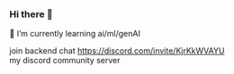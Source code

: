 ### Hi there 👋


 🌱 I’m currently learning ai/ml/genAI  

join backend chat https://discord.com/invite/KjrKkWVAYU  
 my discord community server
<!-- - 🌱 I’m currently learning  
**grzesiekmq/grzesiekmq** is a ✨ _special_ ✨ repository because its `README.md` (this file) appears on your GitHub profile.

Here are some ideas to get you started:

- 🔭 I’m currently working on ...
- 🌱 I’m currently learning ...
- 👯 I’m looking to collaborate on ...
- 🤔 I’m looking for help with ...
- 💬 Ask me about ...
- 📫 How to reach me: ...
- 😄 Pronouns: ...
- ⚡ Fun fact: ...
-->  
<!-- [![My Skills](https://skillicons.dev/icons?i=aws,html,linux,mysql,nodejs,postman,r,regex,threejs,unity)](https://skillicons.dev)
-->

